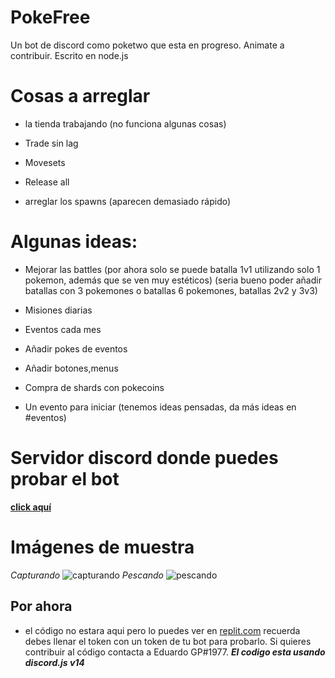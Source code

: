 # PokeFree
Un bot de discord como poketwo que esta en progreso. Animate a contribuir. Escrito en node.js

# Cosas a arreglar
- la tienda trabajando (no funciona algunas cosas)

- Trade sin lag 
- Movesets 
- Release all

- arreglar los spawns (aparecen demasiado rápido)

# Algunas ideas:

- Mejorar las battles (por ahora solo se puede batalla 1v1 utilizando solo 1 pokemon, además que se ven muy estéticos) (seria bueno poder añadir batallas con 3 pokemones o batallas 6 pokemones, batallas 2v2 y 3v3) 



- Misiones diarias 



- Eventos cada mes



- Añadir pokes de eventos

- Añadir botones,menus

- Compra de shards con pokecoins

- Un evento para iniciar (tenemos ideas pensadas, da más ideas en #eventos)

# Servidor discord donde puedes probar el bot
**[click aquí](https://discord.gg/vK2echvqXM)**
# Imágenes de muestra 
_Capturando_
![capturando](https://i.imgur.com/T8p2OaV.png)
_Pescando_
![pescando](https://i.imgur.com/qQoHiSF.png)

## Por ahora
- el código no estara aqui pero lo puedes ver en [replit.com](https://replit.com/@David-EduardoE6/PokeCutie-v6-4#models/spawn.js) recuerda debes llenar el token con un token de tu bot para probarlo. Si quieres contribuir al código contacta a Eduardo GP#1977.
***El codigo esta usando discord.js v14***
